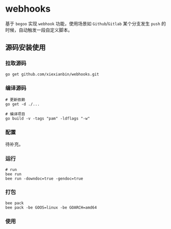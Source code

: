 # webhooks

基于 `begoo` 实现 `webhook` 功能，使用场景如 `Github`/`Gitlab` 某个分支发生 `push` 的时候，自动触发一段自定义脚本。

## 源码安装使用


### 拉取源码

```
go get github.com/xiexianbin/webhooks.git
```


### 编译源码

```
# 更新依赖
go get -d ./...

# 编译项目
go build -v -tags "pam" -ldflags "-w"
```


### 配置

待补充。


### 运行

```
# run
bee run
bee run -downdoc=true -gendoc=true
```

### 打包

```
bee pack
bee pack -be GOOS=linux -be GOARCH=amd64
```

### 使用
